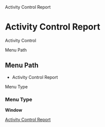 
Activity Control Report
# Activity Control Report


Activity Control

Menu Path
## Menu Path



- Activity Control Report

Menu Type
### Menu Type

**Window**


[Activity Control Report](functional-guide/window/window-activity-control-report.md)